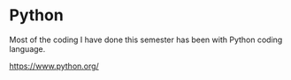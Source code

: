 # Python

Most of the coding I have done this semester has been with Python coding language. 

https://www.python.org/
